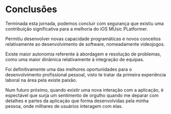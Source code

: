 # Conclusões

Terminada esta jornada, podemos concluir com segurança que existiu uma contribuição significativa para a melhoria do iOS MUsic PLatformer.&#x20;

Permitiu desenvolver novas capacidade programáticas e novos conceitos relativamente ao desenvolvimento de software, nomeadamente videojogos. &#x20;

Existe maior autonomia referente à abordagem e resolução de problemas, como uma maior dinâmica relativamente à integração de equipas.&#x20;

Foi definitivamente uma das melhores oportunidades para o desenvolvimento profissional pessoal, visto te tratar da primeira experiência laboral na área pela existe paixão.&#x20;

Num futuro próximo, quando existir uma nova interação com a aplicação, é espectável que surja um sentimento de orgulho quando me deparar com detalhes e partes da aplicação que forma desenvolvidas pela minha pessoa, onde milhares de usuários interagem com elas.&#x20;

